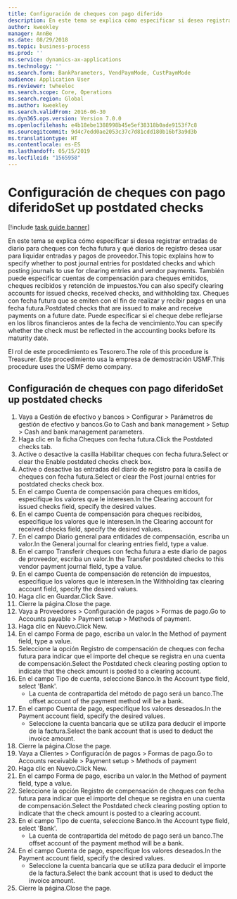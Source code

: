 ```yaml
---
title: Configuración de cheques con pago diferido
description: En este tema se explica cómo especificar si desea registrar entradas de diario para cheques con fecha futura y qué diarios de registro desea usar para liquidar entradas y pagos de proveedor.
author: kweekley
manager: AnnBe
ms.date: 08/29/2018
ms.topic: business-process
ms.prod: ''
ms.service: dynamics-ax-applications
ms.technology: ''
ms.search.form: BankParameters, VendPaymMode, CustPaymMode
audience: Application User
ms.reviewer: twheeloc
ms.search.scope: Core, Operations
ms.search.region: Global
ms.author: kweekley
ms.search.validFrom: 2016-06-30
ms.dyn365.ops.version: Version 7.0.0
ms.openlocfilehash: e4b18ebe1388998b45e5ef38318b0ade9153f7c8
ms.sourcegitcommit: 9d4c7edd0ae2053c37c7d81cdd180b16bf3a9d3b
ms.translationtype: HT
ms.contentlocale: es-ES
ms.lasthandoff: 05/15/2019
ms.locfileid: "1565958"
---
```

# <a name="set-up-postdated-checks"></a><span data-ttu-id="c0028-103">Configuración de cheques con pago diferido</span><span class="sxs-lookup"><span data-stu-id="c0028-103">Set up postdated checks</span></span>

[!include [task guide banner](../../includes/task-guide-banner.md)]

<span data-ttu-id="c0028-104">En este tema se explica cómo especificar si desea registrar entradas de diario para cheques con fecha futura y qué diarios de registro desea usar para liquidar entradas y pagos de proveedor.</span><span class="sxs-lookup"><span data-stu-id="c0028-104">This topic explains how to specify whether to post journal entries for postdated checks and which posting journals to use for clearing entries and vendor payments.</span></span> <span data-ttu-id="c0028-105">También puede especificar cuentas de compensación para cheques emitidos, cheques recibidos y retención de impuestos.</span><span class="sxs-lookup"><span data-stu-id="c0028-105">You can also specify clearing accounts for issued checks, received checks, and withholding tax.</span></span> <span data-ttu-id="c0028-106">Cheques con fecha futura que se emiten con el fin de realizar y recibir pagos en una fecha futura.</span><span class="sxs-lookup"><span data-stu-id="c0028-106">Postdated checks that are issued to make and receive payments on a future date.</span></span> <span data-ttu-id="c0028-107">Puede especificar si el cheque debe reflejarse en los libros financieros antes de la fecha de vencimiento.</span><span class="sxs-lookup"><span data-stu-id="c0028-107">You can specify whether the check must be reflected in the accounting books before its maturity date.</span></span>



<span data-ttu-id="c0028-108">El rol de este procedimiento es Tesorero.</span><span class="sxs-lookup"><span data-stu-id="c0028-108">The role of this procedure is Treasurer.</span></span> <span data-ttu-id="c0028-109">Este procedimiento usa la empresa de demostración USMF.</span><span class="sxs-lookup"><span data-stu-id="c0028-109">This procedure uses the USMF demo company.</span></span>


## <a name="set-up-postdated-checks"></a><span data-ttu-id="c0028-110">Configuración de cheques con pago diferido</span><span class="sxs-lookup"><span data-stu-id="c0028-110">Set up postdated checks</span></span>
1. <span data-ttu-id="c0028-111">Vaya a Gestión de efectivo y bancos > Configurar > Parámetros de gestión de efectivo y bancos.</span><span class="sxs-lookup"><span data-stu-id="c0028-111">Go to Cash and bank management > Setup > Cash and bank management parameters.</span></span>
2. <span data-ttu-id="c0028-112">Haga clic en la ficha Cheques con fecha futura.</span><span class="sxs-lookup"><span data-stu-id="c0028-112">Click the Postdated checks tab.</span></span>
3. <span data-ttu-id="c0028-113">Active o desactive la casilla Habilitar cheques con fecha futura.</span><span class="sxs-lookup"><span data-stu-id="c0028-113">Select or clear the Enable postdated checks check box.</span></span>
4. <span data-ttu-id="c0028-114">Active o desactive las entradas del diario de registro para la casilla de cheques con fecha futura.</span><span class="sxs-lookup"><span data-stu-id="c0028-114">Select or clear the Post journal entries for postdated checks check box.</span></span>
5. <span data-ttu-id="c0028-115">En el campo Cuenta de compensación para cheques emitidos, especifique los valores que le interesen.</span><span class="sxs-lookup"><span data-stu-id="c0028-115">In the Clearing account for issued checks field, specify the desired values.</span></span>
6. <span data-ttu-id="c0028-116">En el campo Cuenta de compensación para cheques recibidos, especifique los valores que le interesen.</span><span class="sxs-lookup"><span data-stu-id="c0028-116">In the Clearing account for received checks field, specify the desired values.</span></span>
7. <span data-ttu-id="c0028-117">En el campo Diario general para entidades de compensación, escriba un valor.</span><span class="sxs-lookup"><span data-stu-id="c0028-117">In the General journal for clearing entries field, type a value.</span></span>
8. <span data-ttu-id="c0028-118">En el campo Transferir cheques con fecha futura a este diario de pagos de proveedor, escriba un valor.</span><span class="sxs-lookup"><span data-stu-id="c0028-118">In the Transfer postdated checks to this vendor payment journal field, type a value.</span></span>
9. <span data-ttu-id="c0028-119">En el campo Cuenta de compensación de retención de impuestos, especifique los valores que le interesen.</span><span class="sxs-lookup"><span data-stu-id="c0028-119">In the Withholding tax clearing account field, specify the desired values.</span></span>
10. <span data-ttu-id="c0028-120">Haga clic en Guardar.</span><span class="sxs-lookup"><span data-stu-id="c0028-120">Click Save.</span></span>
11. <span data-ttu-id="c0028-121">Cierre la página.</span><span class="sxs-lookup"><span data-stu-id="c0028-121">Close the page.</span></span>
12. <span data-ttu-id="c0028-122">Vaya a Proveedores > Configuración de pagos > Formas de pago.</span><span class="sxs-lookup"><span data-stu-id="c0028-122">Go to Accounts payable > Payment setup > Methods of payment.</span></span>
13. <span data-ttu-id="c0028-123">Haga clic en Nuevo.</span><span class="sxs-lookup"><span data-stu-id="c0028-123">Click New.</span></span>
14. <span data-ttu-id="c0028-124">En el campo Forma de pago, escriba un valor.</span><span class="sxs-lookup"><span data-stu-id="c0028-124">In the Method of payment field, type a value.</span></span>
15. <span data-ttu-id="c0028-125">Seleccione la opción Registro de compensación de cheques con fecha futura para indicar que el importe del cheque se registra en una cuenta de compensación.</span><span class="sxs-lookup"><span data-stu-id="c0028-125">Select the Postdated check clearing posting option to indicate that the check amount is posted to a clearing account.</span></span>
16. <span data-ttu-id="c0028-126">En el campo Tipo de cuenta, seleccione Banco.</span><span class="sxs-lookup"><span data-stu-id="c0028-126">In the Account type field, select 'Bank'.</span></span>
    * <span data-ttu-id="c0028-127">La cuenta de contrapartida del método de pago será un banco.</span><span class="sxs-lookup"><span data-stu-id="c0028-127">The offset account of the payment method will be a bank.</span></span>  
17. <span data-ttu-id="c0028-128">En el campo Cuenta de pago, especifique los valores deseados.</span><span class="sxs-lookup"><span data-stu-id="c0028-128">In the Payment account field, specify the desired values.</span></span>
    * <span data-ttu-id="c0028-129">Seleccione la cuenta bancaria que se utiliza para deducir el importe de la factura.</span><span class="sxs-lookup"><span data-stu-id="c0028-129">Select the bank account that is used to deduct the invoice amount.</span></span>  
18. <span data-ttu-id="c0028-130">Cierre la página.</span><span class="sxs-lookup"><span data-stu-id="c0028-130">Close the page.</span></span>
19. <span data-ttu-id="c0028-131">Vaya a Clientes > Configuración de pagos > Formas de pago.</span><span class="sxs-lookup"><span data-stu-id="c0028-131">Go to Accounts receivable > Payment setup > Methods of payment</span></span>
20. <span data-ttu-id="c0028-132">Haga clic en Nuevo.</span><span class="sxs-lookup"><span data-stu-id="c0028-132">Click New.</span></span>
21. <span data-ttu-id="c0028-133">En el campo Forma de pago, escriba un valor.</span><span class="sxs-lookup"><span data-stu-id="c0028-133">In the Method of payment field, type a value.</span></span>
22. <span data-ttu-id="c0028-134">Seleccione la opción Registro de compensación de cheques con fecha futura para indicar que el importe del cheque se registra en una cuenta de compensación.</span><span class="sxs-lookup"><span data-stu-id="c0028-134">Select the Postdated check clearing posting option to indicate that the check amount is posted to a clearing account.</span></span>
23. <span data-ttu-id="c0028-135">En el campo Tipo de cuenta, seleccione Banco.</span><span class="sxs-lookup"><span data-stu-id="c0028-135">In the Account type field, select 'Bank'.</span></span>
    * <span data-ttu-id="c0028-136">La cuenta de contrapartida del método de pago será un banco.</span><span class="sxs-lookup"><span data-stu-id="c0028-136">The offset account of the payment method will be a bank.</span></span>  
24. <span data-ttu-id="c0028-137">En el campo Cuenta de pago, especifique los valores deseados.</span><span class="sxs-lookup"><span data-stu-id="c0028-137">In the Payment account field, specify the desired values.</span></span>
    * <span data-ttu-id="c0028-138">Seleccione la cuenta bancaria que se utiliza para deducir el importe de la factura.</span><span class="sxs-lookup"><span data-stu-id="c0028-138">Select the bank account that is used to deduct the invoice amount.</span></span>  
25. <span data-ttu-id="c0028-139">Cierre la página.</span><span class="sxs-lookup"><span data-stu-id="c0028-139">Close the page.</span></span>

